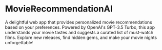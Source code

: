 # MovieRecommendationAI
A delightful web app that provides personalized movie recommendations based on your preferences. Powered by OpenAI's GPT-3.5 Turbo, this app understands your movie tastes and suggests a curated list of must-watch films. Explore new releases, find hidden gems, and make your movie nights unforgettable!
